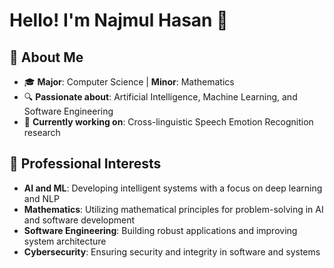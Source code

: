 # Hello! I'm Najmul Hasan 👋

## 🚀 About Me
- 🎓 **Major**: Computer Science | **Minor**: Mathematics
- 🔍 **Passionate about**: Artificial Intelligence, Machine Learning, and Software Engineering
- 🌱 **Currently working on**: Cross-linguistic Speech Emotion Recognition research

## 💼 Professional Interests
- **AI and ML**: Developing intelligent systems with a focus on deep learning and NLP
- **Mathematics**: Utilizing mathematical principles for problem-solving in AI and software development
- **Software Engineering**: Building robust applications and improving system architecture
- **Cybersecurity**: Ensuring security and integrity in software and systems
